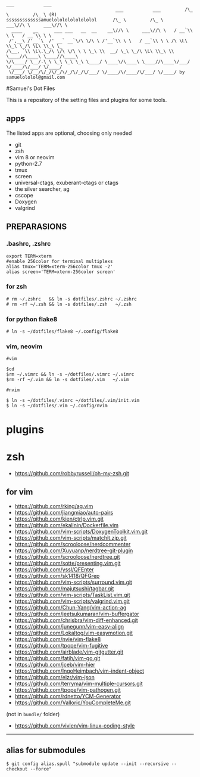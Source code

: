                                                                         ___           ___
                                             ___           ___         /\_ \         /\_ \ (R)
    sssssssssssssamuelolololololololol      /\_ \         /\_ \     ___\//\ \     ___\//\ \
      ____    __      ___ ___   __  __    __\//\ \     ___\//\ \   / __`\\ \ \   / __`\\ \ \
     /',__\ /'__`\  /' __` __`\/\ \/\ \ /'__`\\ \ \   / __`\\ \ \ /\ \L\ \\_\ \_/\ \L\ \\_\ \_
    /\__, `\\ \L\.\_/\ \/\ \/\ \ \ \_\ \\  __/ \_\ \_/\ \L\ \\_\ \\ \____//\____\ \____//\____\
    \/\____/ \__/.\_\ \_\ \_\ \_\ \____/ \____\/\____\ \____//\____\/___/ \/____/\/___/ \/____/
     \/___/ \/__/\/_/\/_/\/_/\/_/\/___/ \/____/\/____/\/___/ \/____/ by samuelololol@gmail.com

#Samuel's Dot Files

This is a repository of the setting files and plugins for some tools.


## apps

The listed apps are optional, choosing only needed

* git
* zsh
* vim 8 or neovim
* python-2.7
* tmux
* screen
* universal-ctags, exuberant-ctags or ctags
* the silver searcher, ag
* cscope
* Doxygen
* valgrind


## PREPARASIONS

### .bashrc, .zshrc

```
export TERM=xterm
#enable 256color for terminal multiplexs
alias tmux='TERM=xterm-256color tmux -2'
alias screen='TERM=xterm-256color screen'
```

### for zsh
```
# rm ~/.zshrc   && ln -s dotfiles/.zshrc ~/.zshrc
# rm -rf ~/.zsh && ln -s dotfiles/.zsh   ~/.zsh
```

### for python flake8
```
# ln -s ~/dotfiles/flake8 ~/.config/flake8
```

### vim, neovim

```
#vim

$cd
$rm ~/.vimrc && ln -s ~/dotfiles/.vimrc ~/.vimrc
$rm -rf ~/.vim && ln -s dotfiles/.vim   ~/.vim

#nvim

$ ln -s ~/dotfiles/.vimrc ~/dotfiles/.vim/init.vim
$ ln -s ~/dotfiles/.vim ~/.config/nvim
```

# plugins

# zsh

* https://github.com/robbyrussell/oh-my-zsh.git

## for vim

* https://github.com/rking/ag.vim
* https://github.com/jiangmiao/auto-pairs
* https://github.com/kien/ctrlp.vim.git
* https://github.com/ekalinin/Dockerfile.vim
* https://github.com/vim-scripts/DoxygenToolkit.vim.git
* https://github.com/vim-scripts/matchit.zip.git
* https://github.com/scrooloose/nerdcommenter
* https://github.com/Xuyuanp/nerdtree-git-plugin
* https://github.com/scrooloose/nerdtree.git
* https://github.com/sotte/presenting.vim.git
* https://github.com/yssl/QFEnter
* https://github.com/sk1418/QFGrep
* https://github.com/vim-scripts/surround.vim.git
* https://github.com/majutsushi/tagbar.git
* https://github.com/vim-scripts/TaskList.vim.git
* https://github.com/vim-scripts/valgrind.vim.git
* https://github.com/Chun-Yang/vim-action-ag
* https://github.com/jeetsukumaran/vim-buffergator
* https://github.com/chrisbra/vim-diff-enhanced.git
* https://github.com/junegunn/vim-easy-align
* https://github.com/Lokaltog/vim-easymotion.git
* https://github.com/nvie/vim-flake8
* https://github.com/tpope/vim-fugitive
* https://github.com/airblade/vim-gitgutter.git
* https://github.com/fatih/vim-go.git
* https://github.com/jceb/vim-hier
* https://github.com/IngoHeimbach/vim-indent-object
* https://github.com/elzr/vim-json
* https://github.com/terryma/vim-multiple-cursors.git
* https://github.com/tpope/vim-pathogen.git
* https://github.com/rdnetto/YCM-Generator
* https://github.com/Valloric/YouCompleteMe.git

(not in `bundle/` folder)

* https://github.com/vivien/vim-linux-coding-style

----

## alias for submodules

```
$ git config alias.spull "submodule update --init --recursive --checkout --force"
```
